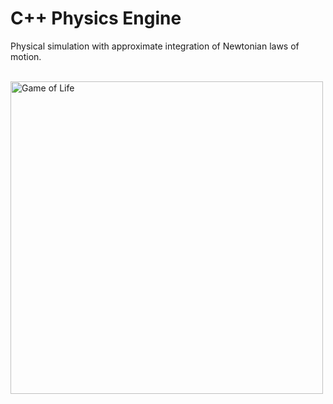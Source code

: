 <h1> C++ Physics Engine </h1>

<p> Physical simulation with approximate integration of Newtonian laws of motion. </p>
<br>
<img src="media/physics.gif" alt="Game of Life" width="500">
